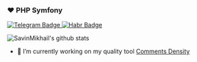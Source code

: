 ### ❤️ PHP Symfony


  <a href="https://t.me/+FjccONHV2boxMzQy">
    <img src="https://img.shields.io/badge/Telegram-blue?style=for-the-badge&logoColor=white" alt="Telegram Badge"/>
  </a>
  <a href="https://habr.com/ru/users/SavinMikhail/articles">
    <img src="https://img.shields.io/badge/Habr-blue?style=for-the-badge&logoColor=white" alt="Habr Badge"/>
  </a>

![SavinMikhail's github stats](https://github-readme-stats.vercel.app/api?username=savinmikhail&show_icons=true&theme=transparent&hide_border=true&rank_icon=false)
- 🔭 I’m currently working on my quality tool [Comments Density](https://github.com/savinmikhail/Comments-Density)

